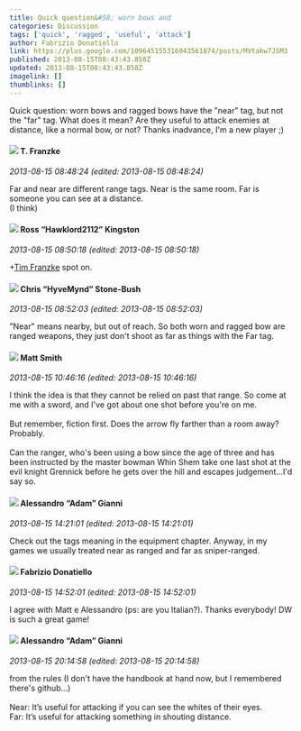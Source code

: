 ```yaml
---
title: Quick question&#58; worn bows and
categories: Discussion
tags: ['quick', 'ragged', 'useful', 'attack']
author: Fabrizio Donatiello
link: https://plus.google.com/109645155316943561874/posts/MVtakw7JSM3
published: 2013-08-15T08:43:43.858Z
updated: 2013-08-15T08:43:43.858Z
imagelink: []
thumblinks: []
---
```


Quick question: worn bows and ragged bows have the &quot;near&quot; tag, but not the &quot;far&quot; tag. What does it mean? Are they useful to attack enemies at distance, like a normal bow, or not? Thanks inadvance, I&#39;m a new player ;)
<div id='comment z12fhd3wqujavdlnu22xidtyrqqpyvplc'>
  <h4><img src='{{site.baseurl}}//images/avatars/110330901807759406775_photo.jpg'> T. Franzke</h4>
      <p><cite>2013-08-15 08:48:24 (edited: 2013-08-15 08:48:24)</cite></p>
        <p>Far and near are different range tags. Near is the same room. Far is someone you can see at a distance.<br />(I think)</p>
</div>
        

<div id='comment z12fhd3wqujavdlnu22xidtyrqqpyvplc'>
  <h4><img src='{{site.baseurl}}//images/avatars/111339504073837053815_photo.jpg'> Ross “Hawklord2112” Kingston</h4>
      <p><cite>2013-08-15 08:50:18 (edited: 2013-08-15 08:50:18)</cite></p>
        <p><span class="proflinkWrapper"><span class="proflinkPrefix">+</span><a class="proflink" href="https://plus.google.com/110330901807759406775" oid="110330901807759406775">Tim Franzke</a></span>  spot on.</p>
</div>
        

<div id='comment z12fhd3wqujavdlnu22xidtyrqqpyvplc'>
  <h4><img src='{{site.baseurl}}//images/avatars/108053817066303198241_photo.jpg'> Chris “HyveMynd” Stone-Bush</h4>
      <p><cite>2013-08-15 08:52:03 (edited: 2013-08-15 08:52:03)</cite></p>
        <p>&quot;Near&quot; means nearby, but out of reach. So both worn and ragged bow are ranged weapons, they just don&#39;t shoot as far as things with the Far tag.</p>
</div>
        

<div id='comment z12fhd3wqujavdlnu22xidtyrqqpyvplc'>
  <h4><img src='{{site.baseurl}}//images/avatars/114058978089705547111_photo.jpg'> Matt Smith</h4>
      <p><cite>2013-08-15 10:46:16 (edited: 2013-08-15 10:46:16)</cite></p>
        <p>I think the idea is that they cannot be relied on past that range. So come at me with a sword, and I&#39;ve got about one shot before you&#39;re on me. <br /><br />But remember, fiction first. Does the arrow fly farther than a room away? Probably.<br /><br />Can the ranger, who&#39;s been using a bow since the age of three and has been instructed by the master bowman Whin Shem take one last shot at the evil knight Grennick before he gets over the hill and escapes judgement...I&#39;d say so.</p>
</div>
        

<div id='comment z12fhd3wqujavdlnu22xidtyrqqpyvplc'>
  <h4><img src='{{site.baseurl}}//images/avatars/106679386179477817028_photo.jpg'> Alessandro “Adam” Gianni</h4>
      <p><cite>2013-08-15 14:21:01 (edited: 2013-08-15 14:21:01)</cite></p>
        <p>Check out the tags meaning in the equipment chapter. Anyway, in my games we usually treated near as ranged and far as sniper-ranged.</p>
</div>
        

<div id='comment z12fhd3wqujavdlnu22xidtyrqqpyvplc'>
  <h4><img src='{{site.baseurl}}//images/avatars/109645155316943561874_photo.jpg'> Fabrizio Donatiello</h4>
      <p><cite>2013-08-15 14:52:01 (edited: 2013-08-15 14:52:01)</cite></p>
        <p>I agree with Matt e Alessandro (ps: are you Italian?). Thanks everybody! DW is such a great game!</p>
</div>
        

<div id='comment z12fhd3wqujavdlnu22xidtyrqqpyvplc'>
  <h4><img src='{{site.baseurl}}//images/avatars/106679386179477817028_photo.jpg'> Alessandro “Adam” Gianni</h4>
      <p><cite>2013-08-15 20:14:58 (edited: 2013-08-15 20:14:58)</cite></p>
        <p>from the rules (I don&#39;t have the handbook at hand now, but I remembered there&#39;s github...)<br /><br />Near: It’s useful for attacking if you can see the whites of their eyes.<br />Far: It’s useful for attacking something in shouting distance.</p>
</div>
        